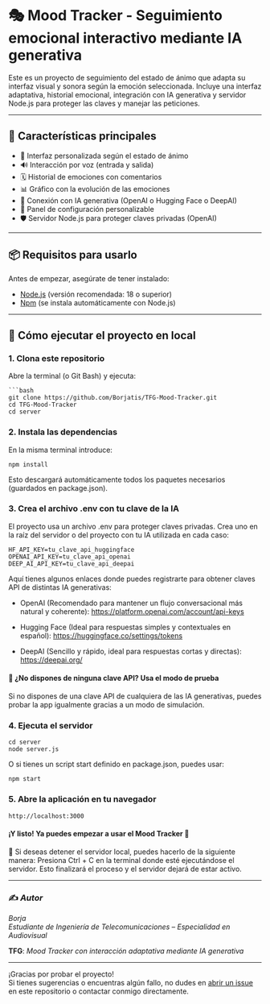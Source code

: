 # 🎭 Mood Tracker - Seguimiento emocional interactivo mediante IA generativa

Este es un proyecto de seguimiento del estado de ánimo que adapta su interfaz visual y sonora según la emoción seleccionada. Incluye una interfaz adaptativa, historial emocional, integración con IA generativa y servidor Node.js para proteger las claves y manejar las peticiones.

---

## 🌟 Características principales

- 🌈 Interfaz personalizada según el estado de ánimo
- 🔊 Interacción por voz (entrada y salida)
- 🗓️ Historial de emociones con comentarios
- 📊 Gráfico con la evolución de las emociones
- 🤖 Conexión con IA generativa (OpenAI o Hugging Face o DeepAI)
- 🔧 Panel de configuración personalizable
- 🛡️ Servidor Node.js para proteger claves privadas (OpenAI)

---

## 📦 Requisitos para usarlo

Antes de empezar, asegúrate de tener instalado:

- [Node.js](https://nodejs.org/) (versión recomendada: 18 o superior)
- [Npm](https://www.npmjs.com/) (se instala automáticamente con Node.js)


---

## 🚀 Cómo ejecutar el proyecto en local

### 1. Clona este repositorio 
Abre la terminal (o Git Bash) y ejecuta:

    ```bash
    git clone https://github.com/Borjatis/TFG-Mood-Tracker.git
    cd TFG-Mood-Tracker
    cd server


### 2. Instala las dependencias
En la misma terminal introduce:

    npm install

Esto descargará automáticamente todos los paquetes necesarios (guardados en package.json).


### 3. Crea el archivo .env con tu clave de la IA
El proyecto usa un archivo .env para proteger claves privadas. Crea uno en la raíz del servidor o del proyecto con tu IA utilizada en cada caso:

    HF_API_KEY=tu_clave_api_huggingface
    OPENAI_API_KEY=tu_clave_api_openai
    DEEP_AI_API_KEY=tu_clave_api_deepai

Aquí tienes algunos enlaces donde puedes registrarte para obtener claves API de distintas IA generativas:
- OpenAI (Recomendado para mantener un flujo conversacional más natural y coherente):
    https://platform.openai.com/account/api-keys

- Hugging Face (Ideal para respuestas simples y contextuales en español):
    https://huggingface.co/settings/tokens

- DeepAI (Sencillo y rápido, ideal para respuestas cortas y directas):
    https://deepai.org/


#### 🧪 ¿No dispones de ninguna clave API? Usa el modo de prueba
Si no dispones de una clave API de cualquiera de las IA generativas, puedes probar la app igualmente gracias a un modo de simulación.


### 4. Ejecuta el servidor
    cd server
    node server.js

O si tienes un script start definido en package.json, puedes usar:

    npm start


### 5. Abre la aplicación en tu navegador
    http://localhost:3000


#### ¡Y listo! Ya puedes empezar a usar el Mood Tracker 🎉



🛑 Si deseas detener el servidor local, puedes hacerlo de la siguiente manera:
    Presiona Ctrl + C en la terminal donde esté ejecutándose el servidor.
    Esto finalizará el proceso y el servidor dejará de estar activo.

---

### ✍️ *Autor*

*Borja*  
*Estudiante de Ingeniería de Telecomunicaciones – Especialidad en Audiovisual*

**TFG**: *Mood Tracker con interacción adaptativa mediante IA generativa*

---

¡Gracias por probar el proyecto!  
Si tienes sugerencias o encuentras algún fallo, no dudes en [abrir un issue](#) en este repositorio o contactar conmigo directamente.
